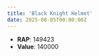 ```yaml
---
title: 'Black Knight Helmet'
date: 2025-08-05T00:00:00Z
---
```

- **RAP**: 149423
- **Value**: 140000
